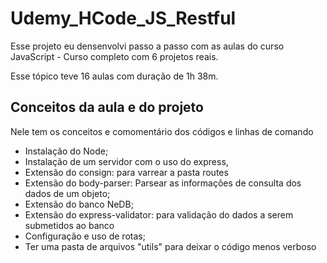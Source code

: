 # Udemy_HCode_JS_Restful

Esse projeto eu densenvolvi passo a passo com as aulas do curso JavaScript - Curso completo com 6 projetos reais.

Esse tópico teve 16 aulas com duração de 1h 38m.


## Conceitos da aula e do projeto

Nele tem os conceitos e comomentário dos códigos e linhas de comando

 - Instalação do Node;
 - Instalação de um servidor com o uso do express,
  - Extensão do consign: para varrear a pasta routes
  - Extensão do body-parser: Parsear as informações de consulta dos dados de um objeto;
  - Extensão do banco NeDB;
  - Extensão do express-validator: para validação do dados a serem submetidos ao banco
 - Configuração e uso de rotas;
 - Ter uma pasta de arquivos "utils" para deixar o código menos verboso
